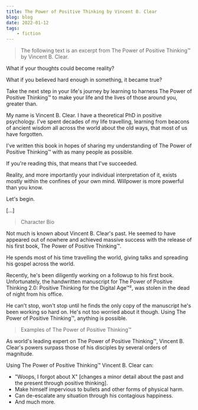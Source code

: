 ```yaml
---
title: The Power of Positive Thinking by Vincent B. Clear
blog: blog
date: 2022-01-12
tags:
    - fiction
---
```

> The following text is an excerpt from The Power of Positive Thinking™ by Vincent B. Clear.

What if your thoughts could become reality?

What if you believed hard enough in something, it became true?

Take the next step in your life's journey by learning to harness The Power of Positive Thinking™ to make your life and the lives of those around you, greater than.

My name is Vincent B. Clear. I have a theoretical PhD in positive psychology. I've spent decades of my life travelling, learning from beacons of ancient wisdom all across the world about the old ways, that most of us have forgotten.

I've written this book in hopes of sharing my understanding of The Power of Positive Thinking™ with as many people as possible.

If you're reading this, that means that I've succeeded.

Reality, and more importantly your individual interpretation of it, exists mostly within the confines of your own mind. Willpower is more powerful than you know.

Let's begin.

[...]

> Character Bio

Not much is known about Vincent B. Clear's past. He seemed to have appeared out of nowhere and achieved massive success with the release of his first book, The Power of Positive Thinking™.

He spends most of his time travelling the world, giving talks and spreading his gospel across the world.

Recently, he's been diligently working on a followup to his first book. Unfortunately, the handwritten manuscript for The Power of Positive Thinking 2.0: Positive Thinking for the Digital Age™², was stolen in the dead of night from his office.

He can't stop, won't stop until he finds the only copy of the manuscript he's been working so hard on. He's not too worried about it though. Using The Power of Positive Thinking™, anything is possible.


> Examples of The Power of Positive Thinking™

As world's leading expert on The Power of Positive Thinking™, Vincent B. Clear's powers surpass those of his disciples by several orders of magnitude.

Using The Power of Positive Thinking™ Vincent B. Clear can:

- "Woops, I forgot about X" [changes a minor detail about the past and the present through positive thinking].
- Make himself impervious to bullets and other forms of physical harm.
- Can de-escalate any situation through his contagious happiness.
- And much more.
